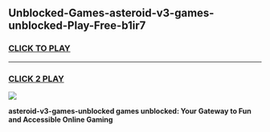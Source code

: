 
## Unblocked-Games-asteroid-v3-games-unblocked-Play-Free-b1ir7
<h3>
<a href="https://premium76.site?title=asteroid-v3-games-unblocked&ref=22A">CLICK TO PLAY</a></h3>
<hr>

<h3>
<a href="https://premium76.site?title=asteroid-v3-games-unblocked&ref=22A">CLICK 2 PLAY</a>
  
</h3>

<a href="https://premium76.site?title=asteroid-v3-games-unblocked&ref=22A"><img src="https://clearcache.store/games.png"></a>


**asteroid-v3-games-unblocked games unblocked: Your Gateway to Fun and Accessible Online Gaming**
